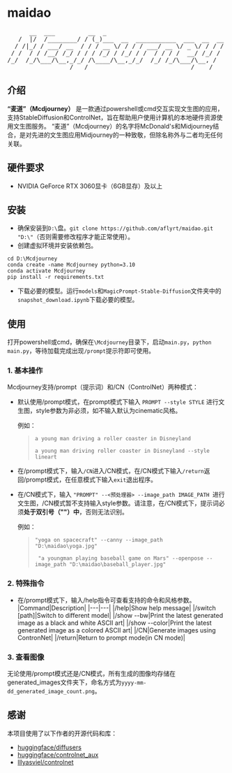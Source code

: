 # maidao 

<pre>
      __  ___         __  _                                  
   /  |/  /________/ / (_)___  __  ___________  ___  __  __
  / /|_/ / ___/ __  / / / __ \/ / / / ___/ __ \/ _ \/ / / /
 / /  / / /__/ /_/ / / / /_/ / /_/ / /  / / / /  __/ /_/ / 
/_/  /_/\___/\__,_/_/ /\____/\__,_/_/  /_/ /_/\___/\__, /  
                 /___/                            /____/   
</pre>

## 介绍
**“麦道”（Mcdjourney）** 是一款通过powershell或cmd交互实现文生图的应用，支持StableDiffusion和ControlNet，旨在帮助用户使用计算机的本地硬件资源使用文生图服务。
“麦道”（Mcdjourney）的名字将McDonald's和Midjourney结合，是对先进的文生图应用Midjourney的一种致敬，但除名称外与二者均无任何关联。
## 硬件要求
* NVIDIA GeForce RTX 3060显卡（6GB显存）及以上
## 安装
* 确保安装到`D:\`盘。`git clone https://github.com/aflyrt/maidao.git "D:\"`（否则需要修改程序才能正常使用）。
* 创建虚拟环境并安装依赖包。
```
cd D:\Mcdjourney
conda create -name Mcdjourney python=3.10
conda activate Mcdjourney
pip install -r requirements.txt
```
* 下载必要的模型。运行`models`和`MagicPrompt-Stable-Diffusion`文件夹中的`snapshot_download.ipynb`下载必要的模型。
## 使用
打开powershell或cmd，确保在`\Mcdjourney`目录下，启动`main.py`，`python main.py`，等待加载完成出现`/prompt`提示符即可使用。
### 1. 基本操作
Mcdjourney支持/prompt（提示词）和/CN（ControlNet）两种模式：
* 默认使用/prompt模式，在prompt模式下输入 `PROMPT --style STYLE` 进行文生图，style参数为非必须，如不输入默认为cinematic风格。

  例如：
  > `a young man driving a roller coaster in Disneyland`
  > 
  > `a young man driving roller coaster in Disneyland --style lineart`
* 在/prompt模式下，输入`/CN`进入/CN模式，在/CN模式下输入`/return`返回/prompt模式，在任意模式下输入`exit`退出程序。
* 在/CN模式下，输入 `"PROMPT" --<预处理器> --image_path IMAGE_PATH `进行文生图，/CN模式暂不支持输入style参数。请注意，在/CN模式下，提示词必须**处于双引号（""）中**，否则无法识别。

  例如：
  > `"yoga on spacecraft" --canny --image_path "D:\maidao\yoga.jpg"`
  > 
  >` "a youngman playing baseball game on Mars" --openpose --image_path "D:\maidao\baseball_player.jpg"`
### 2. 特殊指令
* 在/prompt模式下，输入/help指令可查看支持的命令和风格参数。
  |Command|Description|
  |---|---|
  |/help|Show help message|
  |/switch [path]|Switch to different model|
  |/show --bw|Print the latest generated image as a black and white ASCII art|
  |/show --color|Print the latest generated image as a colored ASCII art|
  |/CN|Generate images using ContronNet|
  |/return|Return to prompt mode(in CN mode)|
### 3. 查看图像
无论使用/prompt模式还是/CN模式，所有生成的图像均存储在generated_images文件夹下，命名方式为`yyyy-mm-dd_generated_image_count.png`。
## 感谢
本项目使用了以下作者的开源代码和库：
* [huggingface/diffusers](https://github.com/huggingface/diffusers)
* [huggingface/controlnet_aux](https://github.com/huggingface/controlnet_aux)
* [lllyasviel/controlnet](https://github.com/lllyasviel/ControlNet)
